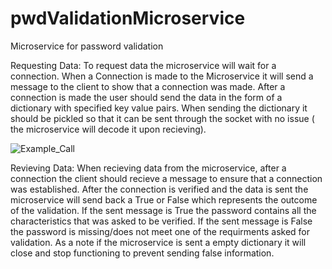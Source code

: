 # pwdValidationMicroservice
Microservice for password validation

Requesting Data:
To request data the microservice will wait for a connection. When a Connection is made to the Microservice it will send a message to the client to show that a connection was made.
After a connection is made the user should send the data in the form of a dictionary with specified key value pairs. When sending the dictionary it should be pickled so that it 
can be sent through the socket with no issue ( the microservice will decode it upon recieving).

![Example_Call](https://github.com/Rcanete26/pwdValidationMicroservice/assets/101620410/3566c0a4-18a3-45a6-9b71-efa9e965519b)

Revieving Data:
When recieving data from the microservice, after a connection the client should recieve a message to ensure that a connection was established. After the connection is verified and the 
data is sent the microservice will send back a True or False which represents the outcome of the validation. If the sent message is True the password contains all the characteristics 
that was asked to be verified. If the sent message is False the password is missing/does not meet one of the requirments asked for validation. As a note if the microservice is sent a
empty dictionary it will close and stop functioning to prevent sending false information.
